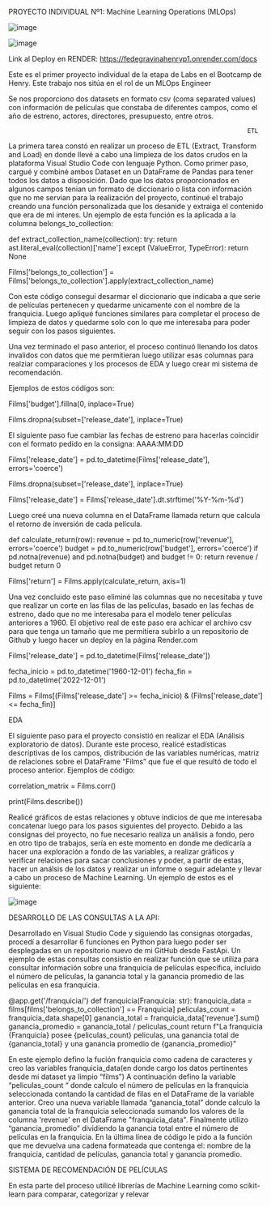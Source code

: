 PROYECTO INDIVIDUAL Nº1: Machine Learning Operations (MLOps)



![image](https://github.com/FedeGG09/PROYECTO-INDIVIDUAL-NUMERO1/assets/124220922/922814e2-eecf-474f-9015-79312b21a978)



![image](https://github.com/FedeGG09/PROYECTO-INDIVIDUAL-NUMERO1/assets/124220922/92ba208b-4aa8-4593-8599-7398859dba6c)

Link al Deploy en RENDER: https://fedegravinahenryp1.onrender.com/docs

Este es el primer proyecto individual de la etapa de Labs en el Bootcamp de Henry. Este trabajo  nos sitúa en el rol de un MLOps Engineer

Se nos proporciono dos datasets en formato csv (coma separated values) con información de películas que constaba de diferentes campos, como el año de estreno, actores, directores, presupuesto, entre otros.

                                                                      ETL

La primera tarea constó en realizar un proceso de ETL (Extract, Transform and Load) en donde llevé a cabo una limpieza de los datos crudos en la plataforma Visual Studio Code con lenguaje Python.
Como primer paso, cargué y combiné ambos Dataset en un DataFrame de Pandas para tener todos los datos a disposición.
Dado que los datos proporcionados en algunos campos tenian un formato de diccionario o lista con información que no me servian para la realización del proyecto, continué el trabajo creando una función personalizada que los desanide y extraiga el contenido que era de mi interes. 
Un ejemplo de esta función es la aplicada a la columna belongs_to_collection:
 
def extract_collection_name(collection):
    try:
        return ast.literal_eval(collection)['name']
    except (ValueError, TypeError):
        return None

Films['belongs_to_collection'] = Films['belongs_to_collection'].apply(extract_collection_name)

Con este código conseguí desarmar el diccionario que indicaba a que serie de películas pertenecen y quedarme unicamente con el nombre de la franquicia.
Luego apliqué funciones similares para completar el proceso de limpieza de datos y quedarme solo con lo que me interesaba para poder seguir con los pasos siguientes.

Una vez terminado el paso anterior, el proceso continuó llenando los datos invalidos con datos que me permitieran luego utilizar esas columnas para realziar comparaciones y los procesos de EDA y luego crear mi sistema de recomendación.

Ejemplos de estos códigos son:


Films['budget'].fillna(0, inplace=True)


Films.dropna(subset=['release_date'], inplace=True)

El siguiente paso fue cambiar las fechas de estreno para hacerlas coincidir con el formato pedido en la consigna: AAAA:MM:DD

Films['release_date'] = pd.to_datetime(Films['release_date'], errors='coerce')

Films.dropna(subset=['release_date'], inplace=True)

Films['release_date'] = Films['release_date'].dt.strftime('%Y-%m-%d')

Luego creé una nueva columna en el DataFrame llamada return que calcula el retorno de inversión de cada película.

def calculate_return(row):
    revenue = pd.to_numeric(row['revenue'], errors='coerce')
    budget = pd.to_numeric(row['budget'], errors='coerce')
    if pd.notna(revenue) and pd.notna(budget) and budget != 0:
        return revenue / budget
    return 0

Films['return'] = Films.apply(calculate_return, axis=1)

Una vez concluido este paso eliminé las columnas que no necesitaba y tuve que realizar un corte en las filas de las películas, basado en las fechas de estreno, dado que no me interesaba para el modelo tener películas anteriores a 1960. El objetivo real de este paso era achicar el archivo csv para que tenga un tamaño que me permitiera subirlo a un repositorio de Github y luego hacer un deploy en la página Render.com

Films['release_date'] = pd.to_datetime(Films['release_date'])

fecha_inicio = pd.to_datetime('1960-12-01')
fecha_fin = pd.to_datetime('2022-12-01')

Films = Films[(Films['release_date'] >= fecha_inicio) & (Films['release_date'] <= fecha_fin)]


EDA


El siguiente paso para el proyecto consistió en realizar el EDA (Análisis exploratorio de datos).
Durante este proceso, realicé estadísticas descriptivas de los campos, distribución de las variables numéricas, matriz de relaciones sobre el DataFrame “Films” que fue el que resultó de todo el proceso anterior. 
Ejemplos de código: 

correlation_matrix = Films.corr()

print(Films.describe())

Realicé gráficos de estas relaciones y obtuve indicios de que me interesaba concatenar luego para los pasos siguientes del proyecto. Debido a las consignas del proyecto, no fue necesario realiza un análisis a fondo, pero en otro tipo de trabajos, sería en este momento en donde me dedicaría a hacer una exploración a fondo de las variables, a realizar gráficos y verificar relaciones para sacar conclusiones y poder, a partir de estas, hacer un análsis de los datos y realizar un informe o seguir adelante y llevar a cabo un proceso de Machine Learning. Un ejemplo de estos es el siguiente:

![image](https://github.com/FedeGG09/PROYECTO-INDIVIDUAL-NUMERO1/assets/124220922/12bfe42e-e3d0-439c-afba-d8caf9f682ce)


DESARROLLO DE LAS CONSULTAS A LA API:

Desarrollado en Visual Studio Code y siguiendo las consignas otorgadas, procedí a desarrollar 6 funciones en Python para luego poder ser desplegadas en un repositorio nuevo de mi GitHub desde FastApi. Un ejemplo de estas consultas consistio en realizar función que se utiliza para consultar información sobre una franquicia de películas específica, incluido el número de películas, la ganancia total y la ganancia promedio de las películas en esa franquicia. 

@app.get('/franquicia/')
def franquicia(Franquicia: str):
    franquicia_data = films[films['belongs_to_collection'] == Franquicia]
    peliculas_count = franquicia_data.shape[0]
    ganancia_total = franquicia_data['revenue'].sum()
    ganancia_promedio = ganancia_total / peliculas_count
    return f"La franquicia {Franquicia} posee {peliculas_count} peliculas, una ganancia total de {ganancia_total} y una ganancia promedio de {ganancia_promedio}"

En este ejemplo defino la fución franquicia como cadena de caracteres y creo las variables franquicia_data(en donde cargo los datos pertinentes desde mi dataset ya limpio “films”)
A continuación defino la variable “peliculas_count “ donde calculo el
número de películas en la franquicia seleccionada contando la cantidad de filas en el DataFrame de la variable anterior.
Creo una nueva variable llamada “ganancia_total” donde calculo la ganancia total de la franquicia seleccionada sumando los valores de la columna 'revenue' en el DataFrame "franquicia_data". 
Finalmente utilizo “ganancia_promedio” dividiendo la ganancia total entre el número de películas en la franquicia.
En la última línea de código le pido a la función que me devuelva una cadena formateada que contenga el: nombre de la franquicia, cantidad de películas, ganancia total y ganancia promedio.


SISTEMA DE RECOMENDACIÓN DE PELÍCULAS

En esta parte del proceso utilicé librerías de Machine Learning como scikit-learn para comparar, categorizar y relevar  




